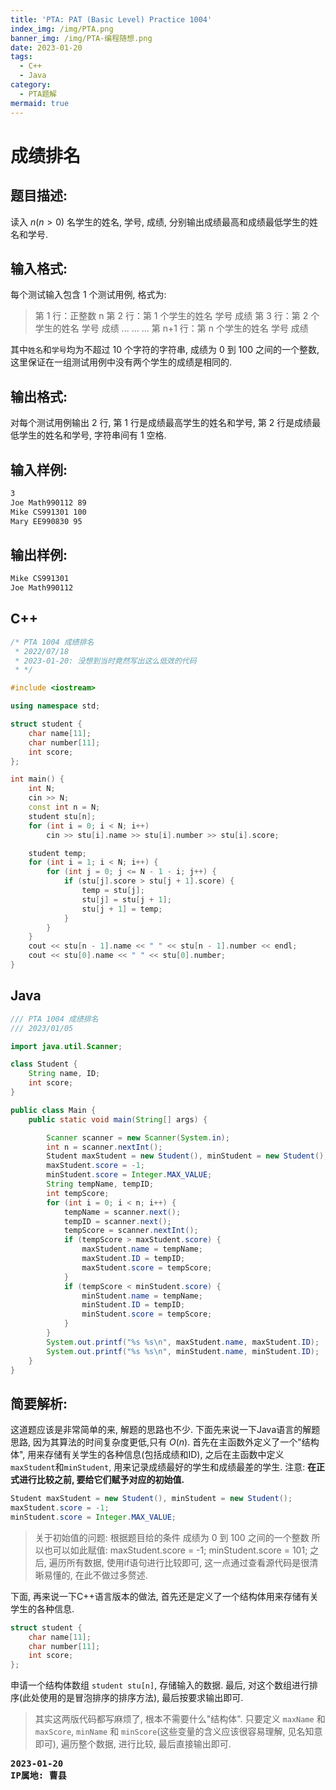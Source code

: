 ```yaml
---
title: 'PTA: PAT (Basic Level) Practice 1004'
index_img: /img/PTA.png
banner_img: /img/PTA-编程随想.png
date: 2023-01-20
tags:
  - C++
  - Java
category:
  - PTA题解
mermaid: true
---
```


# 成绩排名
## 题目描述: 
读入 $n(n>0)$ 名学生的姓名, 学号, 成绩, 分别输出成绩最高和成绩最低学生的姓名和学号.

## 输入格式:
每个测试输入包含 1 个测试用例, 格式为:

> 第 1 行：正整数 n
> 第 2 行：第 1 个学生的姓名 学号 成绩
> 第 3 行：第 2 个学生的姓名 学号 成绩
> ... ... ...
> 第 n+1 行：第 n 个学生的姓名 学号 成绩

其中`姓名`和`学号`均为不超过 10 个字符的字符串, 成绩为 0 到 100 之间的一个整数, 这里保证在一组测试用例中没有两个学生的成绩是相同的.

## 输出格式: 
对每个测试用例输出 2 行, 第 1 行是成绩最高学生的姓名和学号, 第 2 行是成绩最低学生的姓名和学号, 字符串间有 1 空格.

## 输入样例: 
```txt
3
Joe Math990112 89
Mike CS991301 100
Mary EE990830 95
```

## 输出样例: 
```txt
Mike CS991301
Joe Math990112
```

## C++
```cpp
/* PTA 1004 成绩排名
 * 2022/07/18
 * 2023-01-20: 没想到当时竟然写出这么低效的代码
 * */

#include <iostream>

using namespace std;

struct student {
    char name[11];
    char number[11];
    int score;
};

int main() {
    int N;
    cin >> N;
    const int n = N;
    student stu[n];
    for (int i = 0; i < N; i++) 
        cin >> stu[i].name >> stu[i].number >> stu[i].score;

    student temp;
    for (int i = 1; i < N; i++) {
        for (int j = 0; j <= N - 1 - i; j++) {
            if (stu[j].score > stu[j + 1].score) {
                temp = stu[j];
                stu[j] = stu[j + 1];
                stu[j + 1] = temp;
            }
        }
    }
    cout << stu[n - 1].name << " " << stu[n - 1].number << endl;
    cout << stu[0].name << " " << stu[0].number;
}
```

## Java
```java
/// PTA 1004 成绩排名
/// 2023/01/05

import java.util.Scanner;

class Student {
    String name, ID;
    int score;
}

public class Main {
    public static void main(String[] args) {

        Scanner scanner = new Scanner(System.in);
        int n = scanner.nextInt();
        Student maxStudent = new Student(), minStudent = new Student();
        maxStudent.score = -1;
        minStudent.score = Integer.MAX_VALUE;
        String tempName, tempID;
        int tempScore;
        for (int i = 0; i < n; i++) {
            tempName = scanner.next();
            tempID = scanner.next();
            tempScore = scanner.nextInt();
            if (tempScore > maxStudent.score) {
                maxStudent.name = tempName;
                maxStudent.ID = tempID;
                maxStudent.score = tempScore;
            }
            if (tempScore < minStudent.score) {
                minStudent.name = tempName;
                minStudent.ID = tempID;
                minStudent.score = tempScore;
            }
        }
        System.out.printf("%s %s\n", maxStudent.name, maxStudent.ID);
        System.out.printf("%s %s\n", minStudent.name, minStudent.ID);
    }
}
```

## 简要解析:
这道题应该是非常简单的来, 解题的思路也不少. 下面先来说一下Java语言的解题思路, 因为其算法的时间复杂度更低,只有 $O(n)$.
首先在主函数外定义了一个"结构体", 用来存储有关学生的各种信息(包括成绩和ID), 之后在主函数中定义`maxStudent`和`minStudent`, 用来记录成绩最好的学生和成绩最差的学生. 注意: **在正式进行比较之前, 要给它们赋予对应的初始值.**
```java
Student maxStudent = new Student(), minStudent = new Student();
maxStudent.score = -1;
minStudent.score = Integer.MAX_VALUE;
```
> 关于初始值的问题: 根据题目给的条件
> 成绩为 0 到 100 之间的一个整数 所以也可以如此赋值:
> maxStudent.score = -1; minStudent.score = 101;
> 之后, 遍历所有数据, 使用if语句进行比较即可, 这一点通过查看源代码是很清晰易懂的, 在此不做过多赘述.

下面, 再来说一下C++语言版本的做法, 首先还是定义了一个结构体用来存储有关学生的各种信息.
```cpp
struct student {
    char name[11];
    char number[11];
    int score;
};
```
申请一个结构体数组 `student stu[n]`, 存储输入的数据.
最后, 对这个数组进行排序(此处使用的是冒泡排序的排序方法), 最后按要求输出即可.

> 其实这两版代码都写麻烦了, 根本不需要什么"结构体".
> 只要定义 `maxName` 和 `maxScore`, `minName` 和 `minScore`(这些变量的含义应该很容易理解, 见名知意即可), 遍历整个数据, 进行比较, 最后直接输出即可.

<pre class="note note-info">
<strong>2023-01-20</strong> 
<strong>IP属地: 曹县</strong>
</pre>